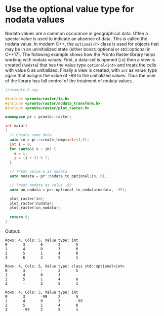 # Use the optional value type for nodata values
Nodata values are a common occurance in geographical data. Often a special value is used to indicate an absence of data. This is called the nodata value. In modern C++, the `optional<T>` class is used for objects that may be in an uninitialized state (either boost::optional<T> or std::optional<T> in C++17). The following example shows how the Pronto Raster library helps working with nodata values. First, a data-set is opened (`in`) then a view is created (`nodata`) that has the value type `optional<int>` and treats the cells with value 6 as unitialized. Finally a view is created, with `int` as value_type again that assigns the value of -99 to the unitialized values. Thus the user of the library has full control of the treatment of nodata values. 
```cpp
//example_8.cpp

#include <pronto/raster/io.h>
#include <pronto/raster/nodata_transform.h>
#include <pronto/raster/plot_raster.h>

namespace pr = pronto::raster;

int main()
{
  // Create some data
  auto in = pr::create_temp<int>(4,5);
  int i = 0;
  for (auto&& v : in) {
    v = i;
    i = (i + 3) % 7;
  }

  // Treat value 6 as nodata
  auto nodata = pr::nodata_to_optional(in, 6);

  // Treat nodata as value -99
  auto un_nodata = pr::optional_to_nodata(nodata, -99);

  plot_raster(in);
  plot_raster(nodata);
  plot_raster(un_nodata);
  
  return 0;
}
```

Output: 
```
Rows: 4, Cols: 5, Value type: int
0       3       6       2       5
1       4       0       3       6
2       5       1       4       0
3       6       2       5       1

Rows: 4, Cols: 5, Value type: class std::optional<int>
0       3       -       2       5
1       4       0       3       -
2       5       1       4       0
3       -       2       5       1

Rows: 4, Cols: 5, Value type: int
0       3       -99     2       5
1       4       0       3       -99
2       5       1       4       0
3       -99     2       5       1
```